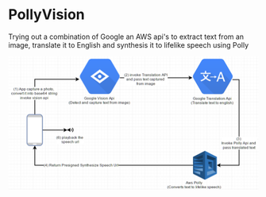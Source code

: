 # PollyVision
Trying out a combination of Google an AWS api's to extract text from an image, translate it to English and synthesis it to lifelike speech using Polly

![PollyVisionFlow](https://github.com/aarcosolutions/PollyVision/blob/master/PollyVisionFlow.png)
